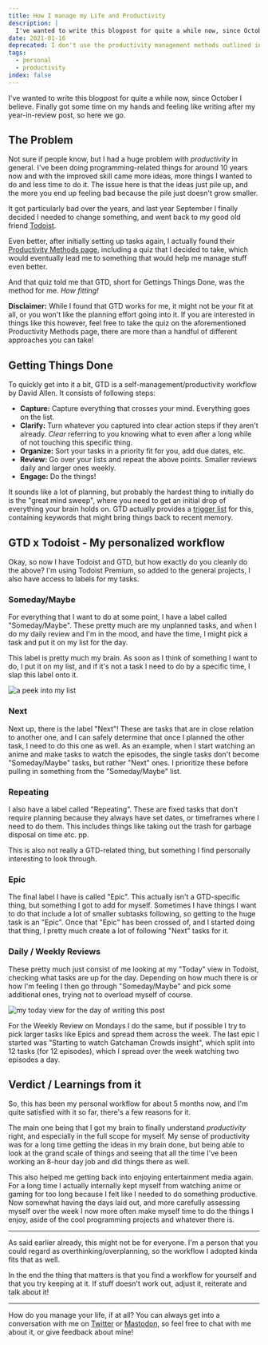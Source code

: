 ```yaml
---
title: How I manage my Life and Productivity
description: |
  I've wanted to write this blogpost for quite a while now, since October I believe. Finally got some time on my hands and feeling like writing after my year-in-review post, so here we go.
date: 2021-01-16
deprecated: I don't use the productivity management methods outlined in this article anymore.
tags:
  - personal
  - productivity
index: false
---
```


I've wanted to write this blogpost for quite a while now, since October I believe. Finally got some time on my hands and feeling like writing after my year-in-review post, so here we go.

## The Problem

Not sure if people know, but I had a huge problem with _productivity_ in general. I've been doing programming-related things for around 10 years now and with the improved skill came more ideas, more things I wanted to do and less time to do it. The issue here is that the ideas just pile up, and the more you end up feeling bad because the pile just doesn't grow smaller.

It got particularly bad over the years, and last year September I finally decided I needed to change something, and went back to my good old friend [Todoist](https://todoist.com/). 

Even better, after initially setting up tasks again, I actually found their [Productivity Methods page](https://todoist.com/productivity-methods), including a quiz that I decided to take, which would eventually lead me to something that would help me manage stuff even better.

And that quiz told me that GTD, short for Gettings Things Done, was the method for me. _How fitting!_

**Disclaimer:** While I found that GTD works for me, it might not be your fit at all, or you won't like the planning effort going into it. If you are interested in things like this however, feel free to take the quiz on the aforementioned Productivity Methods page, there are more than a handful of different approaches you can take!

## Getting Things Done

To quickly get into it a bit, GTD is a self-management/productivity workflow by David Allen. It consists of following steps:

* **Capture:** Capture everything that crosses your mind. Everything goes on the list.
* **Clarify:** Turn whatever you captured into clear action steps if they aren't already. _Clear_ referring to you knowing what to even after a long while of not touching this specific thing.
* **Organize:** Sort your tasks in a priority fit for you, add due dates, etc.
* **Review:** Go over your lists and repeat the above points. Smaller reviews daily and larger ones weekly.
* **Engage:** Do the things!

It sounds like a lot of planning, but probably the hardest thing to initially do is the "great mind sweep", where you need to get an initial drop of everything your brain holds on. GTD actually provides a [trigger list](https://gettingthingsdone.com/wp-content/uploads/2014/10/Mind_Sweep_Trigger_List.pdf) for this, containing keywords that might bring things back to recent memory.

## GTD x Todoist - My personalized workflow

Okay, so now I have Todoist and GTD, but how exactly do you cleanly do the above? I'm using Todoist Premium, so added to the general projects, I also have access to labels for my tasks.

### Someday/Maybe

For everything that I want to do at some point, I have a label called "Someday/Maybe". These pretty much are my unplanned tasks, and when I do my daily review and I'm in the mood, and have the time, I might pick a task and put it on my list for the day.

This label is pretty much my brain. As soon as I think of something I want to do, I put it on my list, and if it's not a task I need to do by a specific time, I slap this label onto it.

![a peek into my list](https://desu.pictures/BucolicLimeHornet9.png)

### Next

Next up, there is the label "Next"! These are tasks that are in close relation to another one, and I can safely determine that once I planned the other task, I need to do this one as well. As an example, when I start watching an anime and make tasks to watch the episodes, the single tasks don't become "Someday/Maybe" tasks, but rather "Next" ones. I prioritize these before pulling in something from the "Someday/Maybe" list.

### Repeating

I also have a label called "Repeating". These are fixed tasks that don't require planning because they always have set dates, or timeframes where I need to do them. This includes things like taking out the trash for garbage disposal on time etc. pp. 

This is also not really a GTD-related thing, but something I find personally interesting to look through.

### Epic

The final label I have is called "Epic". This actually isn't a GTD-specific thing, but something I got to add for myself. Sometimes I have things I want to do that include a lot of smaller subtasks following, so getting to the huge task is an "Epic". Once that "Epic" has been crossed of, and I started doing that thing, I pretty much create a lot of following "Next" tasks for it.

### Daily / Weekly Reviews

These pretty much just consist of me looking at my "Today" view in Todoist, checking what tasks are up for the day. Depending on how much there is or how I'm feeling I then go through "Someday/Maybe" and pick some additional ones, trying not to overload myself of course.

![my today view for the day of writing this post](https://desu.pictures/HystericalSilverHummingbird7.png)

For the Weekly Review on Mondays I do the same, but if possible I try to pick larger tasks like Epics and spread them across the week. The last epic I started was "Starting to watch Gatchaman Crowds insight", which split into 12 tasks (for 12 episodes), which I spread over the week watching two episodes a day.

## Verdict / Learnings from it

So, this has been my personal workflow for about 5 months now, and I'm quite satisfied with it so far, there's a few reasons for it.

The main one being that I got my brain to finally understand _productivity_ right, and especially in the full scope for myself. My sense of productivity was for a long time getting the ideas in my brain done, but being able to look at the grand scale of things and seeing that all the time I've been working an 8-hour day job and did things there as well.

This also helped me getting back into enjoying entertainment media again. For a long time I actually internally kept myself from watching anime or gaming for too long because I felt like I needed to do something productive. Now somewhat having the days laid out, and more carefully assessing myself over the week I now more often make myself time to do the things I enjoy, aside of the cool programming projects and whatever there is.

----

As said earlier already, this might not be for everyone. I'm a person that you could regard as overthinking/overplanning, so the workflow I adopted kinda fits that as well.

In the end the thing that matters is that you find a workflow for yourself and that you try keeping at it. If stuff doesn't work out, adjust it, reiterate and talk about it!

----

How do you manage your life, if at all? You can always get into a conversation with me on [Twitter](https://twitter.com/pixeldesu) or [Mastodon](https://desu.social/@pixel), so feel free to chat with me about it, or give feedback about mine!